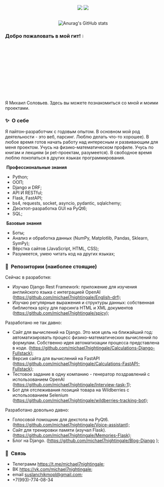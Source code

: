 <div id="header" align="center">
  <img src="https://img.shields.io/badge/Python-3776AB?style=for-the-badge&logo=python&logoColor=white" width="auto" height ="auto" />
  <img src="https://img.shields.io/badge/HTML-239120?style=for-the-badge&logo=html5&logoColor=white"/>
</div>


<div align = 'center'>
<br>

![Anurag's GitHub stats](https://github-readme-stats.vercel.app/api?username=michael7nightingale&show_icons=true&theme=dark)

</div>

### Добро пожаловать в мой гит! <a href="https://www.gautamkrishnar.com/"><img src="https://media.giphy.com/media/hvRJCLFzcasrR4ia7z/giphy.gif" width="5%"></a>

Я Михаил Соловьев. Здесь вы можете познакомиться со мной и моими проектами.


### ✨&nbsp; О себе

Я пайтон-разработчик с годовым опытом. В основном мой род деятельности - это веб, парсинг. Люблю делать что-то хорошее). В любое время готов начать работу над интересным и развивающим для меня проектом. Учусь на физико-математическом профиле. Учусь по книгам и лекциям (и pet-проектам, разумеется). В свободное время люблю покопаться в других языках программирования.

&nbsp;**Профессиональные знания**
 - Python;
 - ООП;
 - Django и DRF;
 - API И RESTful;
 - Flask, FastAPI;
 - bs4, requests, socket, asyncio, pydantic, sqlalchemy;
 - Десктоп-разработка GUI на PyQt6;
 - SQL;

&nbsp;**Базовые знания**
 - Боты;
 - Анализ и обработка данных (NumPy, Matplotlib, Pandas, Sklearn, SymPy);
 - Вёрстка сайтов (JavaScript, HTML, CSS);
 - Разумеется, умею читать код на других языках;


### 📕 &nbsp;**Репозитории** (наиболее стоящие)

Сейчас в разработке:
- Изучаю Django Rest Framework: приложение для изучения английского языка с интеграцией OpenAI (https://github.com/michael7nightingale/English-drf);
- Изучаю регулярные выражения и структуры данных: собственная библиотека spicy для парсинга HTML и XML документов (https://github.com/michael7nightingale/spicy);

Разработано не так давно:
 - Cайт для вычислений на Django. Это моя цель на ближайший год: автоматизировать процесс физико-математических вычислений по формулам. Собственно идея автоматизации процесса представлена в коде. (https://github.com/michael7nightingale/Calculations-Django-Fullstack);
 - Версия сайта для вычислений на FastAPI (https://github.com/michael7nightingale/Calculations-FastAPI-Fullstack);
 - Тестовое задание в одну компанию - генератор поздравлений с иcпользованием OpenAI (https://github.com/michael7nightingale/Interview-task-1);
 - Бот для отслеживания позиций товара на Wildberries c использованием Selenium (https://github.com/michael7nightingale/wildberries-tracking-bot);

Разработано довольно давно:
 - Голосовой помощник для декстопа на PyQt6. (https://github.com/michael7nightingale/Voice-assistant);
 - Сайт для тренировки памяти (изучал Flask). (https://github.com/michael7nightingale/Memories-Flask);
 - Блог на Django. (https://github.com/michael7nightingale/Blog-Django );



### 🔗 &nbsp;**Связь**
- Телеграмм https://t.me/michael7nightingale;
- ВК https://vk.com/michael7nightingale;
- email suslanchikmopl@gmail.com;
- +7(993)-774-08-34
